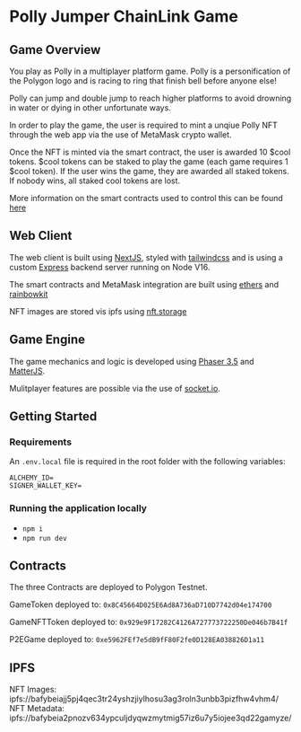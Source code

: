 # Polly Jumper ChainLink Game

## Game Overview

You play as Polly in a multiplayer platform game. Polly is a personification of the Polygon logo and is racing to ring that finish bell before anyone else!

Polly can jump and double jump to reach higher platforms to avoid drowning in water or dying in other unfortunate ways.

In order to play the game, the user is required to mint a unqiue Polly NFT through the web app via the use of MetaMask crypto wallet.

Once the NFT is minted via the smart contract, the user is awarded 10 $cool tokens.
$cool tokens can be staked to play the game (each game requires 1 $cool token). If the user wins the game, they are awarded all staked tokens. If nobody wins, all staked cool tokens are lost.

More information on the smart contracts used to control this can be found [here](https://github.com/kasperdoggames/PollyJumper/tree/main/hardhat)

## Web Client

The web client is built using [NextJS](https://nextjs.org/), styled with [tailwindcss](https://tailwindcss.com/) and is using a custom [Express](https://expressjs.com/) backend server running on Node V16.

The smart contracts and MetaMask integration are built using [ethers](https://docs.ethers.io/v5/) and [rainbowkit](https://github.com/rainbow-me/rainbowkit)

NFT images are stored vis ipfs using [nft.storage](https://nft.storage/)

## Game Engine

The game mechanics and logic is developed using [Phaser 3.5](https://phaser.io/) and [MatterJS](https://brm.io/matter-js/).

Mulitplayer features are possible via the use of [socket.io](https://socket.io/).

## Getting Started

### Requirements

An `.env.local` file is required in the root folder with the following variables:

```env
ALCHEMY_ID=
SIGNER_WALLET_KEY=
```

### Running the application locally

- `npm i`
- `npm run dev`

## Contracts

The three Contracts are deployed to Polygon Testnet.

GameToken deployed to: `0x8C45664D025E6Ad8A736aD710D7742d04e174700`

GameNFTToken deployed to: `0x929e9F17282C4126A727773722250De046b7B41f`

P2EGame deployed to: `0xe5962FEf7e5dB9fF80F2fe0D128EA038826D1a11`

## IPFS

NFT Images: ipfs://bafybeiajj5pj4qec3tr24yshzjiylhosu3ag3roln3unbb3pizfhw4vhm4/
NFT Metadata: ipfs://bafybeia2pnozv634ypculjdyqwzmytmig57iz6u7y5iojee3qd22gamyze/
